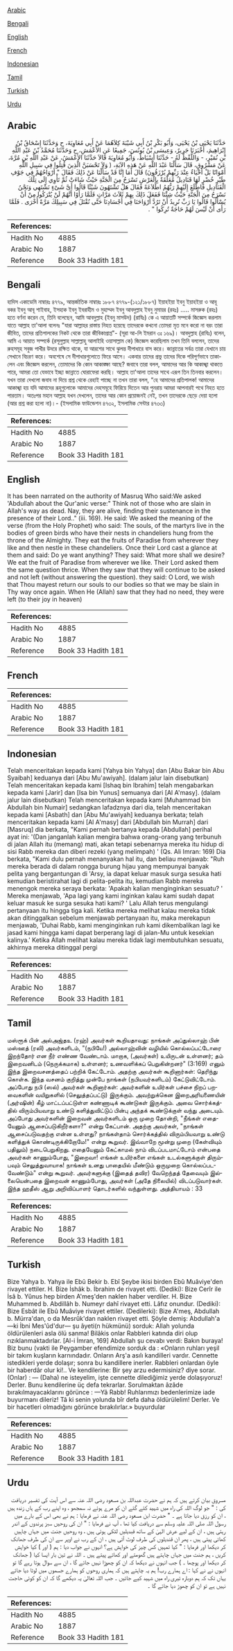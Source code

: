 [Arabic](#arabic)

[Bengali](#bengali)

[English](#english)

[French](#french)

[Indonesian](#indonesian)

[Tamil](#tamil)

[Turkish](#turkish)

[Urdu](#urdu)

## Arabic


<div dir="rtl" lang="ar" style={{fontSize:'larger',backgroundColor:'#f8f9fa',padding:20}}>
حَدَّثَنَا يَحْيَى بْنُ يَحْيَى، وَأَبُو بَكْرِ بْنُ أَبِي شَيْبَةَ كِلاَهُمَا عَنْ أَبِي مُعَاوِيَةَ، ح وَحَدَّثَنَا إِسْحَاقُ بْنُ إِبْرَاهِيمَ، أَخْبَرَنَا جَرِيرٌ، وَعِيسَى بْنُ يُونُسَ، جَمِيعًا عَنِ الأَعْمَشِ، ح وَحَدَّثَنَا مُحَمَّدُ بْنُ عَبْدِ اللَّهِ بْنِ نُمَيْرٍ، - وَاللَّفْظُ لَهُ - حَدَّثَنَا أَسْبَاطٌ، وَأَبُو مُعَاوِيَةَ قَالاَ حَدَّثَنَا الأَعْمَشُ، عَنْ عَبْدِ اللَّهِ بْنِ مُرَّةَ، عَنْ مَسْرُوقٍ، قَالَ سَأَلْنَا عَبْدَ اللَّهِ عَنْ هَذِهِ الآيَةِ، ‏(‏ وَلاَ تَحْسَبَنَّ الَّذِينَ قُتِلُوا فِي سَبِيلِ اللَّهِ أَمْوَاتًا بَلْ أَحْيَاءٌ عِنْدَ رَبِّهِمْ يُرْزَقُونَ‏)‏ قَالَ أَمَا إِنَّا قَدْ سَأَلْنَا عَنْ ذَلِكَ فَقَالَ ‏"‏ أَرْوَاحُهُمْ فِي جَوْفِ طَيْرٍ خُضْرٍ لَهَا قَنَادِيلُ مُعَلَّقَةٌ بِالْعَرْشِ تَسْرَحُ مِنَ الْجَنَّةِ حَيْثُ شَاءَتْ ثُمَّ تَأْوِي إِلَى تِلْكَ الْقَنَادِيلِ فَاطَّلَعَ إِلَيْهِمْ رَبُّهُمُ اطِّلاَعَةً فَقَالَ هَلْ تَشْتَهُونَ شَيْئًا قَالُوا أَىَّ شَىْءٍ نَشْتَهِي وَنَحْنُ نَسْرَحُ مِنَ الْجَنَّةِ حَيْثُ شِئْنَا فَفَعَلَ ذَلِكَ بِهِمْ ثَلاَثَ مَرَّاتٍ فَلَمَّا رَأَوْا أَنَّهُمْ لَنْ يُتْرَكُوا مِنْ أَنْ يُسْأَلُوا قَالُوا يَا رَبِّ نُرِيدُ أَنْ تَرُدَّ أَرْوَاحَنَا فِي أَجْسَادِنَا حَتَّى نُقْتَلَ فِي سَبِيلِكَ مَرَّةً أُخْرَى ‏.‏ فَلَمَّا رَأَى أَنْ لَيْسَ لَهُمْ حَاجَةٌ تُرِكُوا ‏"‏ ‏.‏
</div>
<div style={{backgroundColor:'#f8f9fa',padding:20, marginBottom: 10}}><table> <thead> <tr> <th>References:</th> <th></th> </tr> </thead> <tbody><tr><td>Hadith No</td><td>4885</td></tr><tr><td>Arabic No</td><td>1887</td></tr><tr><td>Reference</td><td>Book 33 Hadith 181</td></tr></tbody></table></div>

## Bengali


<div dir="ltr" lang="bn" style={{fontSize:'larger',backgroundColor:'#f8f9fa',padding:20}}>
হাদিস একাডেমি নাম্বারঃ ৪৭৭৯, আন্তর্জাতিক নাম্বারঃ ১৮৮৭ ৪৭৭৯-(১২১/১৮৮৭) ইয়াহইয়া ইবনু ইয়াহইয়া ও আবূ বকর ইবনু আবূ শাইবাহ, ইসহাক ইবনু ইবরাহীম ও মুহাম্মদ ইবনু আবদুল্লাহ ইবনু নুমায়র (রহঃ) ..... মাসরুক (রহঃ) হতে বর্ণনা করেন যে, তিনি বলেছেন, আমি আবদুল্লাহ (ইবনু মাসউদ) (রাযিঃ) কে এ আয়াতটি সম্পর্কে জিজ্ঞেস করলাম যাতে আল্লাহ তা'আলা বলেনঃ "যারা আল্লাহর রাস্তায় নিহত হয়েছে তাদেরকে কখনো তোমরা মৃত মনে করো না বরং তারা জীবিত, তাদের প্রতিপালকের নিকট থেকে তারা জীবিকাপ্রাপ্ত"- (সূরা আ-লি ইমরান ৩ঃ ১৬৯)। আবদুল্লাহ (রাযিঃ) বলেন, আমি এ আয়াত সম্পর্কে (রসূলুল্লাহ সাল্লাল্লাহু আলাইহি ওয়াসাল্লাম কে) জিজ্ঞেস করেছিলাম তখন তিনি বললেন, তাদের রুহসমূহ সবুজ পাখীর উদরে রক্ষিত থাকে, যা আরশের সাথে ঝুলন্ত দীপাধারে বাস করে। জান্নাতের সর্বত্র তারা যেখানে চায় সেখানে বিচরণ করে। অবশেষে সে দীপাধারগুলোতে ফিরে আসে। একবার তাদের প্রভু তাদের দিকে পরিপূর্ণভাবে তাকালেন এবং জিজ্ঞেস করলেন, তোমাদের কি কোন আকাঙ্ক্ষা আছে? জবাবে তারা বলল, আমাদের আর কি আকাঙ্খা থাকতে পারে, আমরা তো যেভাবে ইচ্ছা জান্নাতে ঘোরাফেরা করছি। আল্লাহ তা'আলা তাদের সাথে এরূপ তিন তিনবার করলেন। যখন তারা দেখলো জবাব না দিয়ে প্রশ্ন থেকে রেহাই পাচ্ছে না তখন তারা বলল, “হে আমাদের প্রতিপালক! আমাদের আকাঙ্খা হয় যদি আমাদের রূহুগুলোকে আমাদের দেহসমূহে ফিরিয়ে দিতেন আর পুনরায় আমরা আপনারই পথে নিহত হতে পারতাম। অতঃপর মহান আল্লাহ যখন দেখলেন, তাদের আর কোন প্রয়োজনই নেই, তখন তাদেরকে ছেড়ে দেয়া হলো (আর প্রশ্ন করা হলো না)।- (ইসলামিক ফাউন্ডেশন ৪৭৩২, ইসলামিক সেন্টার ৪৭৩৩)
</div>
<div style={{backgroundColor:'#f8f9fa',padding:20, marginBottom: 10}}><table> <thead> <tr> <th>References:</th> <th></th> </tr> </thead> <tbody><tr><td>Hadith No</td><td>4885</td></tr><tr><td>Arabic No</td><td>1887</td></tr><tr><td>Reference</td><td>Book 33 Hadith 181</td></tr></tbody></table></div>

## English


<div dir="ltr" lang="en" style={{fontSize:'larger',backgroundColor:'#f8f9fa',padding:20}}>
It has been narrated on the authority of Masruq Who said:We asked 'Abdullah about the Qur'anic verse:" Think not of those who are slain in Allah's way as dead. Nay, they are alive, finding their sustenance in the presence of their Lord.." (iii. 169). He said: We asked the meaning of the verse (from the Holy Prophet) who said: The souls, of the martyrs live in the bodies of green birds who have their nests in chandeliers hung from the throne of the Almighty. They eat the fruits of Paradise from wherever they like and then nestle in these chandeliers. Once their Lord cast a glance at them and said: Do ye want anything? They said: What more shall we desire? We eat the fruit of Paradise from wherever we like. Their Lord asked them the same question thrice. When they saw that they will continue to be asked and not left (without answering the question). they said: O Lord, we wish that Thou mayest return our souls to our bodies so that we may be slain in Thy way once again. When He (Allah) saw that they had no need, they were left (to their joy in heaven)
</div>
<div style={{backgroundColor:'#f8f9fa',padding:20, marginBottom: 10}}><table> <thead> <tr> <th>References:</th> <th></th> </tr> </thead> <tbody><tr><td>Hadith No</td><td>4885</td></tr><tr><td>Arabic No</td><td>1887</td></tr><tr><td>Reference</td><td>Book 33 Hadith 181</td></tr></tbody></table></div>

## French


<div dir="ltr" lang="fr" style={{fontSize:'larger',backgroundColor:'#f8f9fa',padding:20}}>

</div>
<div style={{backgroundColor:'#f8f9fa',padding:20, marginBottom: 10}}><table> <thead> <tr> <th>References:</th> <th></th> </tr> </thead> <tbody><tr><td>Hadith No</td><td>4885</td></tr><tr><td>Arabic No</td><td>1887</td></tr><tr><td>Reference</td><td>Book 33 Hadith 181</td></tr></tbody></table></div>

## Indonesian


<div dir="ltr" lang="id" style={{fontSize:'larger',backgroundColor:'#f8f9fa',padding:20}}>
Telah menceritakan kepada kami [Yahya bin Yahya] dan [Abu Bakar bin Abu Syaibah] keduanya dari [Abu Mu'awiyah]. (dalam jalur lain disebutkan) Telah menceritakan kepada kami [Ishaq bin Ibrahim] telah mengabarkan kepada kami [Jarir] dan [Isa bin Yunus] semuanya dari [Al A'masy]. (dalam jalur lain disebutkan) Telah menceritakan kepada kami [Muhammad bin Abdullah bin Numair] sedangkan lafadznya dari dia, telah menceritakan kepada kami [Asbath] dan [Abu Mu'awiyah] keduanya berkata; telah menceritakan kepada kami [Al A'masy] dari [Abdullah bin Murrah] dari [Masruq] dia berkata, "Kami pernah bertanya kepada [Abdullah] perihal ayat ini: '(Dan janganlah kalian mengira bahwa orang-orang yang terbunuh di jalan Allah itu (memang) mati, akan tetapi sebenarnya mereka itu hidup di sisi Rabb mereka dan diberi rezeki (yang melimpah) ' (Qs. Ali Imran: 169) Dia berkata, "Kami dulu pernah menanyakan hal itu, dan beliau menjawab: "Ruh mereka berada di dalam rongga burung hijau yang mempunyai banyak pelita yang bergantungan di 'Arsy, ia dapat keluar masuk surga sesuka hati kemudian beristirahat lagi di pelita-pelita itu, kemudian Rabb mereka menengok mereka seraya berkata: 'Apakah kalian menginginkan sesuatu? ' Mereka menjawab, 'Apa lagi yang kami inginkan kalau kami sudah dapat keluar masuk ke surga sesuka hati kami? ' Lalu Allah terus mengulangi pertanyaan itu hingga tiga kali. Ketika mereka melihat kalau mereka tidak akan ditinggalkan sebelum menjawab pertanyaan itu, maka merekapun menjawab, 'Duhai Rabb, kami menginginkan ruh kami dikembalikan lagi ke jasad kami hingga kami dapat berperang lagi di jalan-Mu untuk kesekian kalinya.' Ketika Allah melihat kalau mereka tidak lagi membutuhkan sesuatu, akhirnya mereka ditinggal pergi
</div>
<div style={{backgroundColor:'#f8f9fa',padding:20, marginBottom: 10}}><table> <thead> <tr> <th>References:</th> <th></th> </tr> </thead> <tbody><tr><td>Hadith No</td><td>4885</td></tr><tr><td>Arabic No</td><td>1887</td></tr><tr><td>Reference</td><td>Book 33 Hadith 181</td></tr></tbody></table></div>

## Tamil


<div dir="ltr" lang="ta" style={{fontSize:'larger',backgroundColor:'#f8f9fa',padding:20}}>
மஸ்ரூக் பின் அல்அஜ்தஉ (ரஹ்) அவர்கள் கூறியதாவது: நாங்கள் அப்துல்லாஹ் பின் மஸ்ஊத் (ரலி) அவர்களிடம், "(நபியே!) அல்லாஹ்வின் வழியில் கொல்லப்பட்டோரை இறந்தோர் என நீர் எண்ண வேண்டாம். மாறாக, (அவர்கள்) உயிருடன் உள்ளனர்; தம் இறைவனிடம் (நெருக்கமாக) உள்ளனர்; உணவளிக்கப் பெறுகின்றனர்" (3:169) எனும் இந்த இறைவசனத்தைப் பற்றிக் கேட்டோம். அதற்கு அவர்கள் கூறினார்கள்: தெரிந்து கொள்க. இந்த வசனம் குறித்து முன்பே நாங்கள் (நபியவர்களிடம்) கேட்டுவிட்டோம். அப்போது நபி (ஸல்) அவர்கள் கூறினார்கள்: அவர்களின் உயிர்கள் பச்சை நிறப் பறவைகளின் வயிறுகளில் (செலுத்தப்பட்டு) இருக்கும். அவற்றுக்கென இறைஅரியணையின் (அர்ஷின்) கீழ் மாட்டப்பட்டுள்ள கண்ணாடிக் கூண்டுகள் இருக்கும். அவை சொர்க்கத்தில் விரும்பியவாறு உண்டு களித்துவிட்டுப் பின்பு அந்தக் கூண்டுக்குள் வந்து அடையும். அப்போது அவர்களின் இறைவன் அவர்களிடம் ஒரு முறை தோன்றி, "நீங்கள் எதையேனும் ஆசைப்படுகிறீர்களா?" என்று கேட்பான். அதற்கு அவர்கள், "நாங்கள் ஆசைப்படுவதற்கு என்ன உள்ளது? நாங்கள்தாம் சொர்க்கத்தில் விரும்பியவாறு உண்டு களித்துக் கொண்டிருக்கிறோமே!" என்று கூறுவர். இவ்வாறே மூன்று முறை (கேள்வியும் பதிலும்) நடைபெறுகிறது. எதையேனும் கேட்காமல் நாம் விடப்படமாட்டோம் என்பதை அவர்கள் காணும்போது, "இறைவா! எங்கள் உயிர்களை எங்கள் உடல்களுக்குள் திரும்பவும் செலுத்துவாயாக! நாங்கள் உனது பாதையில் மீண்டும் ஒருமுறை கொல்லப்படவேண்டும்" என்று கூறுவர். அவர்களுக்கு (இதைத் தவிர) வேறெந்தத் தேவையும் இல்லையென்பதை இறைவன் காணும்போது, அவர்கள் (அதே நிலையில்) விடப்படுவார்கள். இந்த ஹதீஸ் ஆறு அறிவிப்பாளர் தொடர்களில் வந்துள்ளது. அத்தியாயம் : 33
</div>
<div style={{backgroundColor:'#f8f9fa',padding:20, marginBottom: 10}}><table> <thead> <tr> <th>References:</th> <th></th> </tr> </thead> <tbody><tr><td>Hadith No</td><td>4885</td></tr><tr><td>Arabic No</td><td>1887</td></tr><tr><td>Reference</td><td>Book 33 Hadith 181</td></tr></tbody></table></div>

## Turkish


<div dir="ltr" lang="tr" style={{fontSize:'larger',backgroundColor:'#f8f9fa',padding:20}}>
Bize Yahya b. Yahya ile Ebû Bekir b. Ebî Şeybe ikisi birden Ebû Muâviye'den rivayet ettiler. H. Bize İshâk b. İbrahim de rivayet etti. (Dediki): Bize Cerîr ile İsâ b. Yûnus hep birden A'meş'den naklen haber verdiler. H. Bize Muhammed b. Abdillâh b. Numeyr dahî rivayet etti. Lâfız onundur. (Dediki): Bize Esbât ile Ebû Muâviye rivayet ettiler. (Dedilerki): Bize A'meş, Abdullah b. Mürra'dan, o da Mesrûk'dan naklen rivayet etti. Şöyle demiş: Abdullah'a —ki İbni Mes'ûd'dur— şu âyeti(n hükmünü) sorduk: Allah yolunda öldürülenleri asla ölü sanma! Bilâkis onlar Rabbleri katında diri olup rızıklanmaktadırlar. [Al-i İmran, 169] Abdullah şu cevabı verdi: Bakın buraya! Biz bunu (vakti ile Peygamber efendimize sorduk da : «Onların ruhları yeşil bir takım kuşların karnındadır. Onların Arş'a asılı kandilleri vardır. Cennette istedikleri yerde dolaşır; sonra bu kandillere inerler. Rabbleri onlardan öyle bir haberdâr olur ki!.. Ve kendilerine: Bir şey arzu edermisiniz? diye sorar. (Onlar) : — (Daha) ne isteyelim, işte cennette dilediğimiz yerde dolaşıyoruz! Derler. Bunu kendilerine üç defa tekrarlar. Sorulmaktan âzâde bırakılmayacaklarını görünce : —Yâ Rabb! Ruhlarımızı bedenlerimize iade buyurmanı dileriz! Tâ ki senin yolunda bîr defa daha öldürülelim! Derler. Ve bir hacetleri olmadığını görünce bırakılırlar.» buyurdular
</div>
<div style={{backgroundColor:'#f8f9fa',padding:20, marginBottom: 10}}><table> <thead> <tr> <th>References:</th> <th></th> </tr> </thead> <tbody><tr><td>Hadith No</td><td>4885</td></tr><tr><td>Arabic No</td><td>1887</td></tr><tr><td>Reference</td><td>Book 33 Hadith 181</td></tr></tbody></table></div>

## Urdu


<div dir="rtl" lang="ur" style={{fontSize:'larger',backgroundColor:'#f8f9fa',padding:20}}>
مسروق بیان کرتے ہیں کہ ہم نے حضرت عبداللہ بن مسعود رضی اللہ عنہ سے اس آیت کی تفسیر دریافت کی : " جو لوگ اللہ کی راہ میں شہید کئے گئے ان کو مرے ہوئے نہ سمجھو ، وہ اپنے رب کے ہاں زندہ ہیں ، ان کو رزق دیا جاتا ہے ۔ " حضرت ابن مسعود رضی اللہ عنہ نے فرمایا : ہم نے بھی اس کے بارے میں رسول اللہ صلی اللہ علیہ وسلم سے دریافت کیا تھا ، آپ نے فرمایا : " ان کی روحیں سبز پرندوں کے اندر رہتی ہیں ، ان کے لیے عرش الہیٰ کے ساتھ قبدیلیں لٹکی ہوئی ہیں ، وہ روحیں جنت میں جہاں چاہیں کھاتی پیتی ہیں ، پھر ان قندیلوں کی طرف لوٹ آتی ہیں ، ان کے رب نے اوپر سے ان کی طرف جھانک کر دیکھا اور فرمایا : " کیا تمہیں کس چیز کی خواہش ہے؟ انہوں نے جواب دیا : ہم ( اور ) کیا خواہش کریں ، ہم جنت میں جہاں چاہتے ہیں گھومتے اور کھاتے پیتے ہیں ۔ اللہ نے تین بار ایسا کیا ( جھانک کر دیکھا اور پوچھا ۔ ) جب انہوں نے دیکھا کہ ان کو چھوڑا نہیں جائے گا ، ان سے سوال ہوتا رہے گا تو انہوں نے نے کہا : اے ہمارے رب! ہم یہ چاہتے ہیں کہ ہماری روحوں کو ہمارے جسموں میں لوٹا دیا جائے یہاں تک کہ ہم دوبارہ تیری راہ میں شہید کیے جائیں ۔ جب اللہ تعالیٰ یہ دیکھے گا کہ ان کو کوئی حاجت نہیں ہے تو ان کو چھوڑ دیا جائے گا ۔
</div>
<div style={{backgroundColor:'#f8f9fa',padding:20, marginBottom: 10}}><table> <thead> <tr> <th>References:</th> <th></th> </tr> </thead> <tbody><tr><td>Hadith No</td><td>4885</td></tr><tr><td>Arabic No</td><td>1887</td></tr><tr><td>Reference</td><td>Book 33 Hadith 181</td></tr></tbody></table></div>